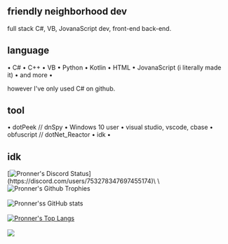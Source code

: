 ## friendly neighborhood dev

full stack C#, VB, JovanaScript dev, front-end back-end.

## language

• C#
• C++
• VB
• Python
• Kotlin
• HTML
• JovanaScript (i literally made it)
• and more 
•

however I've only used C# on github.

## tool

• dotPeek // dnSpy
• Windows 10 user
• visual studio, vscode, cbase
• obfuscript // dotNet_Reactor
• idk
•

## idk

[![Pronner's Discord Status](https://lanyard.cnrad.dev/api/753278347697455174?theme=dark&animated=true&borderRadius=10px&idleMessage=Coding%20literally%20all%20the%20time.)](https://discord.com/users/753278347697455174)\
\
![Pronner's Github Trophies](https://github-profile-trophy.vercel.app/?username=ryo-ma&theme=discord)\
\
![Pronner'ss GitHub stats](https://github-readme-stats.vercel.app/api?username=Pronner&show_icons=true&theme=radical)\
\
[![Pronner's Top Langs](https://github-readme-stats.vercel.app/api/top-langs/?username=Pronner&theme=radical&show_icons=true&layout=compact)](https://github.com/Pronner/github-readme-stats)\
\
![](https://komarev.com/ghpvc/?username=Pronner&color=blue&style=flat-square)
